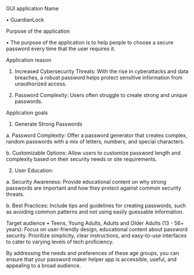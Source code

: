 GUI application Name

•	GuardianLock

Purpose of the application

•	The purpose of the application is to help people to choose a secure password every time that the user requires it.

Application reason

1.	Increased Cybersecurity Threats: With the rise in cyberattacks and data breaches, a robust password helps protect sensitive information from unauthorized access.

2.	Password Complexity: Users often struggle to create strong and unique passwords.

Application goals

1.	Generate Strong Passwords

a.	Password Complexity: Offer a password generator that creates complex, random passwords with a mix of letters, numbers, and special characters.

b.	Customizable Options: Allow users to customize password length and complexity based on their security needs or site requirements.

2.	User Education:

a.	Security Awareness: Provide educational content on why strong passwords are important and how they protect against common security threats.

b.	Best Practices: Include tips and guidelines for creating passwords, such as avoiding common patterns and not using easily guessable information.

Target audience
•	Teens, Young Adults, Adults and Older Adults (13 - 56+ years): Focus on user-friendly design, educational content about password security. Prioritize simplicity, clear instructions, and easy-to-use interfaces to cater to varying levels of tech proficiency.

By addressing the needs and preferences of these age groups, you can ensure that your password maker helper app is accessible, useful, and appealing to a broad audience.
